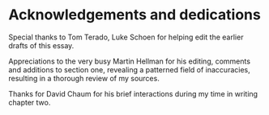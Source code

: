 # Acknowledgements and dedications

Special thanks to Tom Terado, Luke Schoen for helping edit the earlier drafts of this essay.

Appreciations to the very busy Martin Hellman for his editing, comments and additions to section one, revealing a patterned field of inaccuracies, resulting in a thorough review of my sources.

Thanks for David Chaum for his brief interactions during my time in writing chapter two.
